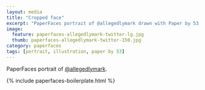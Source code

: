 ```yaml
---
layout: media
title: "Cropped face"
excerpt: "PaperFaces portrait of @allegedlymark drawn with Paper by 53 on an iPad."
image: 
  feature: paperfaces-allegedlymark-twitter-lg.jpg
  thumb: paperfaces-allegedlymark-twitter-150.jpg
category: paperfaces
tags: [portrait, illustration, paper by 53]
---
```


PaperFaces portrait of [@allegedlymark](http://twitter.com/allegedlymark).

{% include paperfaces-boilerplate.html %}
